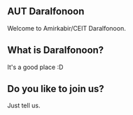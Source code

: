 ## AUT Daralfonoon

Welcome to Amirkabir/CEIT Daralfonoon.

## What is Daralfonoon?
It's a good place :D

## Do you like to join us?
Just tell us.
